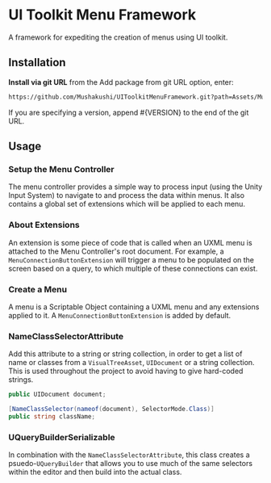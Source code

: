 # UI Toolkit Menu Framework 
A framework for expediting the creation of menus using UI toolkit. 

## Installation 
**Install via git URL**
from the Add package from git URL option, enter:

```bash
https://github.com/Mushakushi/UIToolkitMenuFramework.git?path=Assets/Mushakushi.MenuFramework
```

If you are specifying a version, append #{VERSION} to the end of the git URL. 

## Usage

### Setup the Menu Controller 
The menu controller provides a simple way to process input (using the Unity Input System) to navigate to 
and process the data within menus. It also contains a global set of extensions 
which will be applied to each menu.

### About Extensions
An extension is some piece of code that is called when an UXML menu is attached
to the Menu Controller's root document. For example, a `MenuConnectionButtonExtension`
will trigger a menu to be populated on the screen based on a query, to which multiple 
of these connections can exist.  

### Create a Menu
A menu is a Scriptable Object containing a UXML menu and any extensions applied to it.
A `MenuConnectionButtonExtension` is added by default. 

### NameClassSelectorAttribute
Add this attribute to a string or string collection, in order to get a list of 
name or classes from a `VisualTreeAsset`, `UIDocument` or a string collection. 
This is used throughout the project to avoid having to give hard-coded strings. 

```csharp
public UIDocument document; 

[NameClassSelector(nameof(document), SelectorMode.Class)]
public string className; 
```

### UQueryBuilderSerializable
In combination with the `NameClassSelectorAttribute`, this class creates a psuedo-`UQueryBuilder`
that allows you to use much of the same selectors within the editor and then build into 
the actual class. 
